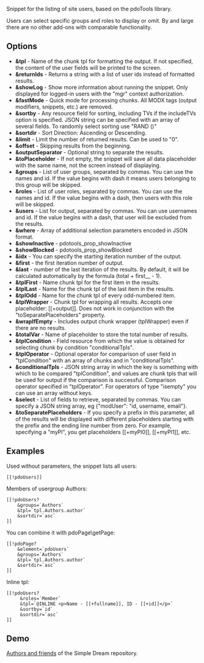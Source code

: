 Snippet for the listing of site users, based on the pdoTools library.
 
Users can select specific groups and roles to display or omit. By and large there are no other add-ons with comparable functionality.

## Options
* __&tpl__ - Name of the chunk tpl for formatting the output. If not specified, the content of the user fields will be printed to the screen.
* __&returnIds__ - Returns a string with a list of user ids instead of formatted results.
* __&showLog__ - Show more information about running the snippet. Only displayed for logged-in users with the "mgr" context authorization.
* __&fastMode__ - Quick mode for processing chunks. All MODX tags (output modifiers, snippets, etc.) are removed.
* __&sortby__ - Any resource field for sorting, including TVs if the includeTVs option  is specified. JSON string can be specified with an array of several fields. To randomly select sorting use "RAND ()"
* __&sortdir__ - Sort Direction: Ascending or Descending.
* __&limit__ - Limit the number of returned results. Can be used to "0".
* __&offset__ - Skipping results from the beginning.
* __&outputSeparator__ - Optional string to separate the results.
* __&toPlaceholder__ - If not empty, the snippet will save all data placeholder with the same name, not the screen instead of displaying.
* __&groups__ - List of user groups, separated by commas. You can use the names and id. If the value begins with dash it means users belonging to this group will be skipped.
* __&roles__ - List of user roles, separated by commas. You can use the names and id. If the value begins with a dash, then users with this role will be skipped.
* __&users__ - List for output, separated by commas. You can use usernames and id. If the value begins with a dash, that user will be excluded from the results.
* __&where__ - Array of additional selection parameters encoded in JSON format.
* __&showInactive__ - pdotools_prop_showInactive
* __&showBlocked__ - pdotools_prop_showBlocked
* __&idx__ - You can specify the starting iteration number of the output.
* __&first__ - the first iteration number of output.
* __&last__ - number of the last iteration of the results. By default, it will be calculated automatically by the formula (total + first__ - 1).
* __&tplFirst__ - Name chunk tpl for the first item in the results.
* __&tplLast__ - Name for the chunk tpl of the last item in the results.
* __&tplOdd__ - Name for the chunk tpl of every odd-numbered item.
* __&tplWrapper__ - Chunk tpl for wrapping all results. Accepts one placeholder: [[+output]]. Does not work in conjunction with the "toSeparatePlaceholders" property.
* __&wrapIfEmpty__ - Includes output chunk wrapper (tplWrapper) even if there are no results.
* __&totalVar__ - Name of placeholder to store the total number of results.
* __&tplCondition__ - Field resource from which the value is obtained for selecting chunk by condition "conditionalTpls".
* __&tplOperator__ - Optional operator for comparison of user field in "tplCondition" with an array of chunks and in "conditionalTpls".
* __&conditionalTpls__ - JSON string array in which the key is something with which to be compared "tplCondition", and values are chunk tpls that will be used for output if the comparison is successful. Comparison operator specified in "tplOperator". For operators of type "isempty" you can use an array without keys.
* __&select__ - List of fields to retrieve, separated by commas. You can specify a JSON string array, eg {"modUser": "id, username, email"}.
* __&toSeparatePlaceholders__ - If you specify a prefix in this parameter, all of the results will be displayed with different placeholders starting with the prefix and the ending line number from zero. For example, specifying a "myPl", you get placeholders [[+myPl0]], [[+myPl1]], etc.

## Examples
Used without parameters, the snippet lists all users:
```
[[!pdoUsers]]
```

Members of usergroup Authors:
```
[[!pdoUsers?
	&groups=`Authors`
	&tpl=`tpl.Authors.author`
	&sortdir=`asc`
]]
```

You can combine it with pdoPage\getPage:
```
[[!pdoPage?
	&element=`pdoUsers`
	&groups=`Authors`
	&tpl=`tpl.Authors.author`
	&sortdir=`asc`
]]
```

Inline tpl:
```
[[!pdoUsers?
	 &roles=`Member`
	 &tpl=`@INLINE <p>Name - [[+fullname]], ID - [[+id]]</p>`
	 &sortby=`id`
	 &sortdir=`asc`
]]
```

## Demo
[Authors and friends](http://store.simpledream.ru/friends.html) of the Simple Dream repository.
